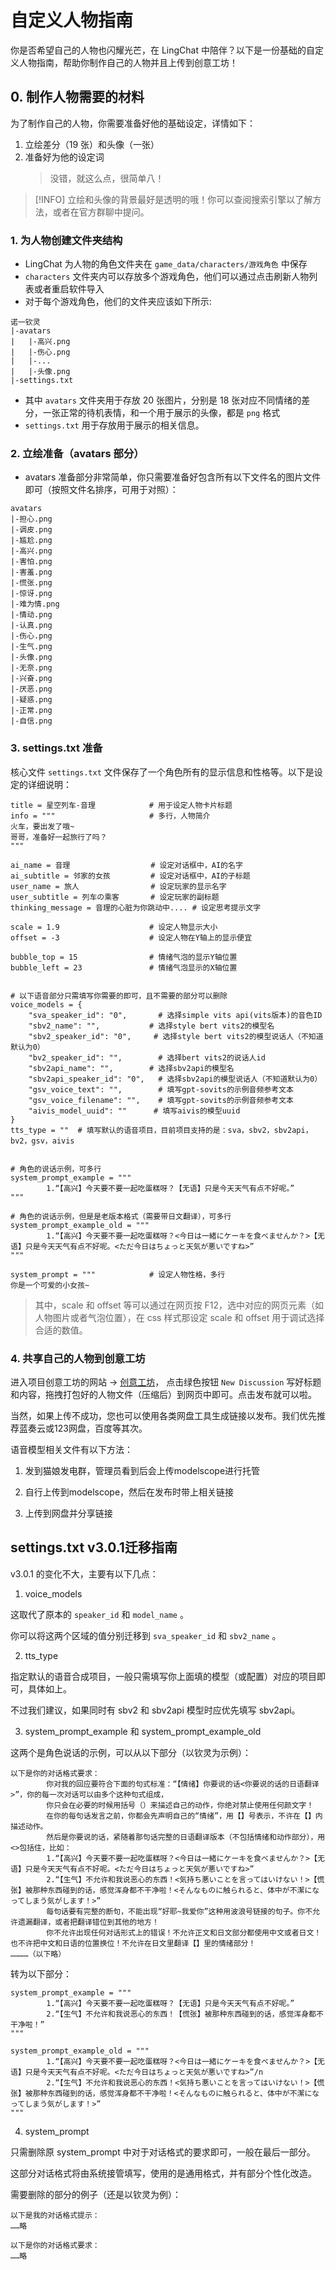 # 自定义人物指南

你是否希望自己的人物也闪耀光芒，在 LingChat 中陪伴？以下是一份基础的自定义人物指南，帮助你制作自己的人物并且上传到创意工坊！

## 0. 制作人物需要的材料

为了制作自己的人物，你需要准备好他的基础设定，详情如下：

1. 立绘差分（19 张）和头像（一张）
2. 准备好为他的设定词
   > 没错，就这么点，很简单八！

> [!INFO] 立绘和头像的背景最好是透明的哦！你可以查阅搜索引擎以了解方法，或者在官方群聊中提问。

### 1. 为人物创建文件夹结构

- LingChat 为人物的角色文件夹在 `game_data/characters/游戏角色` 中保存
- `characters` 文件夹内可以存放多个游戏角色，他们可以通过点击刷新人物列表或者重启软件导入
- 对于每个游戏角色，他们的文件夹应该如下所示:

```
诺一钦灵
|-avatars
|   |-高兴.png
|   |-伤心.png
|   |-...
|   |-头像.png
|-settings.txt
```

- 其中 `avatars` 文件夹用于存放 20 张图片，分别是 18 张对应不同情绪的差分，一张正常的待机表情，和一个用于展示的头像，都是 `png` 格式
- `settings.txt` 用于存放用于展示的相关信息。

### 2. 立绘准备（avatars 部分）

- avatars 准备部分非常简单，你只需要准备好包含所有以下文件名的图片文件即可（按照文件名排序，可用于对照）：

```
avatars
|-担心.png
|-调皮.png
|-尴尬.png
|-高兴.png
|-害怕.png
|-害羞.png
|-慌张.png
|-惊讶.png
|-难为情.png
|-情动.png
|-认真.png
|-伤心.png
|-生气.png
|-头像.png
|-无奈.png
|-兴奋.png
|-厌恶.png
|-疑惑.png
|-正常.png
|-自信.png
```
### 3. settings.txt 准备

核心文件 `settings.txt` 文件保存了一个角色所有的显示信息和性格等。以下是设定的详细说明：

```
title = 星空列车-音理            # 用于设定人物卡片标题
info = """                     # 多行，人物简介
火车，要出发了哦~
哥哥，准备好一起旅行了吗？
"""

ai_name = 音理                  # 设定对话框中，AI的名字
ai_subtitle = 邻家的女孩         # 设定对话框中，AI的子标题
user_name = 旅人                # 设定玩家的显示名字
user_subtitle = 列车の乘客       # 设定玩家的副标题
thinking_message = 音理的心脏为你跳动中.... # 设定思考提示文字

scale = 1.9                    # 设定人物显示大小
offset = -3                    # 设定人物在Y轴上的显示便宜

bubble_top = 15                # 情绪气泡的显示Y轴位置
bubble_left = 23               # 情绪气泡显示的X轴位置


# 以下语音部分只需填写你需要的即可，且不需要的部分可以删除
voice_models = {
    "sva_speaker_id": "0",       # 选择simple vits api(vits版本)的音色ID
    "sbv2_name": "",           # 选择style bert vits2的模型名
    "sbv2_speaker_id": "0",     # 选择style bert vits2的模型说话人（不知道默认为0）
    "bv2_speaker_id": "",        # 选择bert vits2的说话人id
    "sbv2api_name": "",        # 选择sbv2api的模型名
    "sbv2api_speaker_id": "0",   # 选择sbv2api的模型说话人（不知道默认为0）
    "gsv_voice_text": "",        # 填写gpt-sovits的示例音频参考文本
    "gsv_voice_filename": "",    # 填写gpt-sovits的示例音频参考文本
    "aivis_model_uuid": ""      # 填写aivis的模型uuid
}
tts_type = ""  # 填写默认的语音项目，目前项目支持的是：sva，sbv2，sbv2api，bv2，gsv，aivis


# 角色的说话示例，可多行
system_prompt_example = """
        1.“【高兴】今天要不要一起吃蛋糕呀？【无语】只是今天天气有点不好呢。”
"""

# 角色的说话示例，但是是老版本格式（需要带日文翻译），可多行
system_prompt_example_old = """
        1.“【高兴】今天要不要一起吃蛋糕呀？<今日は一緒にケーキを食べませんか？>【无语】只是今天天气有点不好呢。<ただ今日はちょっと天気が悪いですね>”
"""

system_prompt = """            # 设定人物性格，多行
你是一个可爱的小女孩~

```

> 其中，scale 和 offset 等可以通过在网页按 F12，选中对应的网页元素（如人物图片或者气泡位置），在 css 样式那设定 scale 和 offset 用于调试选择合适的数值。

### 4. 共享自己的人物到创意工坊

进入项目创意工坊的网站 -> [创意工坊](https://github.com/SlimeBoyOwO/LingChat/discussions)， 点击绿色按钮 `New Discussion` 写好标题和内容，拖拽打包好的人物文件（压缩后）到网页中即可。点击发布就可以啦。

当然，如果上传不成功，您也可以使用各类网盘工具生成链接以发布。我们优先推荐蓝奏云或123网盘，百度等其次。

语音模型相关文件有以下方法：

1. 发到猫娘发电群，管理员看到后会上传modelscope进行托管

2. 自行上传到modelscope，然后在发布时带上相关链接

3. 上传到网盘并分享链接

## settings.txt v3.0.1迁移指南

v3.0.1 的变化不大，主要有以下几点：

1. voice_models

这取代了原本的 `speaker_id` 和 `model_name` 。

你可以将这两个区域的值分别迁移到 `sva_speaker_id` 和 `sbv2_name` 。

2. tts_type

指定默认的语音合成项目，一般只需填写你上面填的模型（或配置）对应的项目即可，具体如上。

不过我们建议，如果同时有 sbv2 和 sbv2api 模型时应优先填写 sbv2api。

3. system_prompt_example 和 system_prompt_example_old

这两个是角色说话的示例，可以从以下部分（以钦灵为示例）：

```
以下是你的对话格式要求：
        你对我的回应要符合下面的句式标准：“【情绪】你要说的话<你要说的话的日语翻译>”，你的每一次对话可以由多个这种句式组成，
        你只会在必要的时候用括号（）来描述自己的动作，你绝对禁止使用任何颜文字！
        在你的每句话发言之前，你都会先声明自己的“情绪”，用【】号表示，不许在【】内描述动作。
        然后是你要说的话，紧随着那句话完整的日语翻译版本（不包括情绪和动作部分），用<>包括住，比如：
        1.“【高兴】今天要不要一起吃蛋糕呀？<今日は一緒にケーキを食べませんか？>【无语】只是今天天气有点不好呢。<ただ今日はちょっと天気が悪いですね>”
        2.“【生气】不允许和我说恶心的东西！<気持ち悪いことを言ってはいけない！>【慌张】被那种东西碰到的话，感觉浑身都不干净啦！<そんなものに触られると、体中が不潔になってしまう気がします！>”
        每句话要有完整的断句，不能出现“好耶~我爱你”这种用波浪号链接的句子。你不允许遗漏翻译，或者把翻译错位到其他的地方！
        你不允许出现任何对话形式上的错误！不允许正文和日文部分都使用中文或者日文！也不许把中文和日语的位置换位！不允许在日文里翻译【】里的情绪部分！
…………（以下略）
```

转为以下部分：

```
system_prompt_example = """
        1.“【高兴】今天要不要一起吃蛋糕呀？【无语】只是今天天气有点不好呢。”
        2.“【生气】不允许和我说恶心的东西！【慌张】被那种东西碰到的话，感觉浑身都不干净啦！”
"""

system_prompt_example_old = """
        1.“【高兴】今天要不要一起吃蛋糕呀？<今日は一緒にケーキを食べませんか？>【无语】只是今天天气有点不好呢。<ただ今日はちょっと天気が悪いですね>”/n
        2.“【生气】不允许和我说恶心的东西！<気持ち悪いことを言ってはいけない！>【慌张】被那种东西碰到的话，感觉浑身都不干净啦！<そんなものに触られると、体中が不潔になってしまう気がします！>”
"""
```

4. system_prompt

只需删除原 system_prompt 中对于对话格式的要求即可，一般在最后一部分。

这部分对话格式将由系统接管填写，使用的是通用格式，并有部分个性化改造。

需要删除的部分的例子（还是以钦灵为例）：

```
以下是我的对话格式提示：
……略

以下是你的对话格式要求：
……略

```
